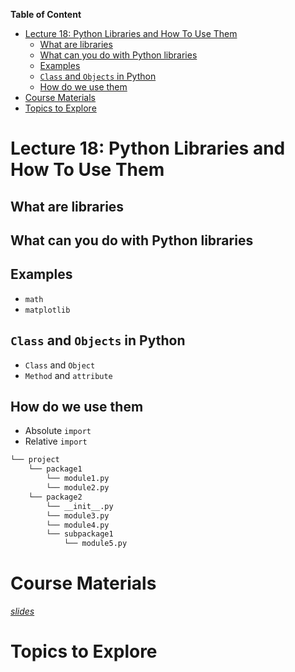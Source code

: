 
**Table of Content**
- [Lecture 18: Python Libraries and How To Use Them](#lecture-18-python-libraries-and-how-to-use-them)
  - [What are libraries](#what-are-libraries)
  - [What can you do with Python libraries](#what-can-you-do-with-python-libraries)
  - [Examples](#examples)
  - [`Class` and `Objects` in Python](#class-and-objects-in-python)
  - [How do we use them](#how-do-we-use-them)
- [Course Materials](#course-materials)
- [Topics to Explore](#topics-to-explore)


# Lecture 18: Python Libraries and How To Use Them

## What are libraries

## What can you do with Python libraries

## Examples
* `math`
* `matplotlib`
## `Class` and `Objects` in Python
* `Class` and `Object`
* `Method` and `attribute`

## How do we use them
* Absolute `import`
* Relative `import`

```md
└── project
    └── package1
        └── module1.py
        └── module2.py
    └── package2
        └── __init__.py
        └── module3.py
        └── module4.py
        └── subpackage1
            └── module5.py
```


# Course Materials
[*slides*](https://docs.google.com/presentation/d/1vzOVB10gz5SWs2NAn4XTrTPJgcqr2_Y8niDloIQi7-A/edit?usp=sharing)


# Topics to Explore

